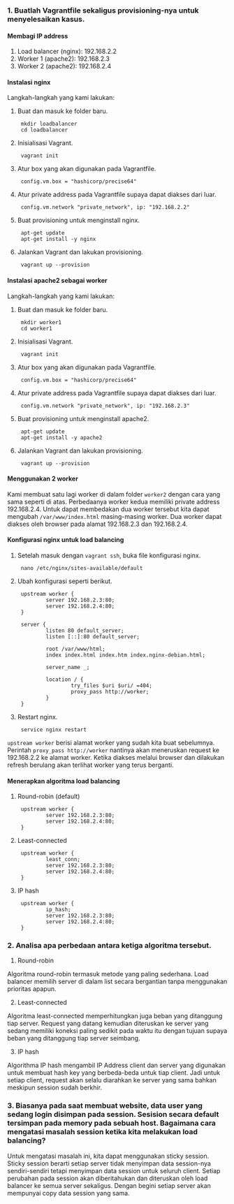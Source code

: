 ### 1. Buatlah Vagrantfile sekaligus provisioning-nya untuk menyelesaikan kasus.

#### Membagi IP address

1. Load balancer (nginx): 192.168.2.2
2. Worker 1 (apache2): 192.168.2.3
3. Worker 2 (apache2): 192.168.2.4


#### Instalasi nginx

Langkah-langkah yang kami lakukan:

1. Buat dan masuk ke folder baru.

        mkdir loadbalancer
        cd loadbalancer

2. Inisialisasi Vagrant.
        
        vagrant init

3. Atur box yang akan digunakan pada Vagrantfile.
        
        config.vm.box = "hashicorp/precise64"

3. Atur private address pada Vagrantfile supaya dapat diakses dari luar.
        
        config.vm.network "private_network", ip: "192.168.2.2"

4. Buat provisioning untuk menginstall nginx.

        apt-get update
        apt-get install -y nginx

5. Jalankan Vagrant dan lakukan provisioning.
        
        vagrant up --provision


#### Instalasi apache2 sebagai worker

Langkah-langkah yang kami lakukan:

1. Buat dan masuk ke folder baru.

        mkdir worker1
        cd worker1

2. Inisialisasi Vagrant.
        
        vagrant init

3. Atur box yang akan digunakan pada Vagrantfile.
        
        config.vm.box = "hashicorp/precise64"

3. Atur private address pada Vagrantfile supaya dapat diakses dari luar.
        
        config.vm.network "private_network", ip: "192.168.2.3"

4. Buat provisioning untuk menginstall apache2.

        apt-get update
        apt-get install -y apache2

5. Jalankan Vagrant dan lakukan provisioning.
        
        vagrant up --provision

#### Menggunakan 2 worker

Kami membuat satu lagi worker di dalam folder `worker2` dengan cara yang sama seperti di atas. Perbedaanya worker kedua memiliki private address 192.168.2.4. Untuk dapat membedakan dua worker tersebut kita dapat mengubah `/var/www/index.html` masing-masing worker. Dua worker dapat diakses oleh browser pada alamat 192.168.2.3 dan 192.168.2.4.


#### Konfigurasi nginx untuk load balancing

1. Setelah masuk dengan `vagrant ssh`, buka file konfigurasi nginx.

        nano /etc/nginx/sites-available/default

2. Ubah konfigurasi seperti berikut.

        upstream worker {
                server 192.168.2.3:80;
                server 192.168.2.4:80;
        }
        
        server {
                listen 80 default_server;
                listen [::]:80 default_server;
                
                root /var/www/html;
                index index.html index.htm index.nginx-debian.html;
                
                server_name _;
                
                location / {
                        try_files $uri $uri/ =404;
                        proxy_pass http://worker;
                }
        }

3. Restart nginx.

        service nginx restart

`upstream worker` berisi alamat worker yang sudah kita buat sebelumnya. Perintah `proxy_pass http://worker` nantinya akan meneruskan request ke 192.168.2.2 ke alamat worker. Ketika diakses melalui browser dan dilakukan refresh berulang akan terlihat worker yang terus berganti.


#### Menerapkan algoritma load balancing

1. Round-robin (default)

        upstream worker {
                server 192.168.2.3:80;
                server 192.168.2.4:80;
        }

2. Least-connected

        upstream worker {
                least_conn;
                server 192.168.2.3:80;
                server 192.168.2.4:80;
        }

3. IP hash

        upstream worker {
                ip_hash;
                server 192.168.2.3:80;
                server 192.168.2.4:80;
        }


### 2. Analisa apa perbedaan antara ketiga algoritma tersebut.

1. Round-robin

Algoritma round-robin termasuk metode yang paling sederhana. Load balancer memilih server di dalam list secara bergantian tanpa menggunakan prioritas apapun.

2. Least-connected

Algoritma least-connected memperhitungkan juga beban yang ditanggung tiap server. Request yang datang kemudian diteruskan ke server yang sedang memiliki koneksi paling sedikit pada waktu itu dengan tujuan supaya beban yang ditanggung tiap server seimbang.

3. IP hash

Algorithma IP hash mengambil IP Address client dan server yang digunakan untuk membuat hash key yang berbeda-beda untuk tiap client. Jadi untuk setiap client, request akan selalu diarahkan ke server yang sama bahkan meskipun session sudah berkhir.

### 3. Biasanya pada saat membuat website, data user yang sedang login disimpan pada session. Sesision secara default tersimpan pada memory pada sebuah host. Bagaimana cara mengatasi masalah session ketika kita melakukan load balancing?

Untuk mengatasi masalah ini, kita dapat menggunakan sticky session. Sticky session berarti setiap server tidak menyimpan data session-nya sendiri-sendiri tetapi menyimpan data session untuk seluruh client. Setiap perubahan pada session akan diberitahukan dan diteruskan oleh load balancer ke semua server sekaligus. Dengan begini setiap server akan mempunyai copy data session yang sama.